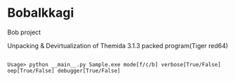 # Bobalkkagi
Bob project

Unpacking & Devirtualization of Themida 3.1.3 packed program(Tiger red64)


```

Usage> python __main__.py Sample.exe mode[f/c/b] verbose[True/False] oep[True/False] debugger[True/False]

```

